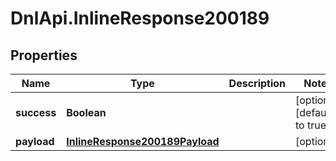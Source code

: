 # DnlApi.InlineResponse200189

## Properties
Name | Type | Description | Notes
------------ | ------------- | ------------- | -------------
**success** | **Boolean** |  | [optional] [default to true]
**payload** | [**InlineResponse200189Payload**](InlineResponse200189Payload.md) |  | [optional] 


